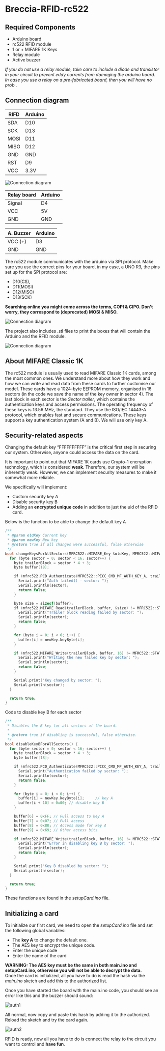 # Breccia-RFID-rc522

## Required Components
- Arduino board
- rc522 RFID module
- 1 or + MIFARE 1K Keys
- Relay module
- Active buzzer

*If you do not use a relay module, take care to include a diode and transistor in your circuit to prevent eddy currents from damaging the arduino board. In case you use a relay on a pre-fabricated board, then you will have no prob .*

## Connection diagram 


| RIFD | Arduino |
| ---- |---------|
| SDA  | D10     |
| SCK  | D13     |
| MOSI | D11     |
| MISO | D12     |
| GND  | GND     |
| RST  | D9      |
| VCC  | 3.3V    |

![Connection diagram](img/RC522-RFID-Module-Pin-Diagram-Pinout.png)

| Relay board | Arduino |
| ----------- |:------- |
| Signal      | D4      |
| VCC         | 5V      |
| GND         | GND     |



| A. Buzzer | Arduino |
|:--------- | ------- |
| VCC (+)   | D3      |
| GND       | GND     |

The rc522 module communicates with the arduino via SPI protocol. Make sure you use the correct pins for your board, in my case, a UNO R3, the pins set up for the SPI protocol are:

- D10(CS),
- D11(MOSI)
- D12(MISO)
- D13(SCK) 

**Searching online you might come across the terms, COPI & CIPO. Don't worry, they correspond to (deprecated) MOSI & MISO.**

![Connection diagram](img/connection.png)

The project also includes .stl files to print the boxes that will contain the Arduino and the RFID module. 

![Connection diagram](img/3dbox.jpg)

## About MIFARE Classic 1K
The rc522 module is usually used to read MIFARE Classic 1K cards, among the most common ones. We understand more about how they work and how we can write and read data from these cards to further customise our model.
These cards have a 1024-byte EEPROM memory, organised in 16 sectors (in the code we save the name of the key owner in sector 4). The last block in each sector is the *Sector trailer*, which contains the authentication keys and access permissions.
The operating frequency of these keys is 13.56 MHz, the standard. They use the ISO/IEC 14443-A protocol, which enables fast and secure communications.
These keys support a key authentication system (A and B). We will use only key A.

## Security-related aspects

Changing the default key “FFFFFFFFFF” is the critical first step in securing our system. Otherwise, anyone could access the data on the card.

It is important to point out that MIFARE 1K cards use Crypto-1 encryption technology, which is considered **weak**. Therefore, our system will be inherently weak. However, we can implement security measures to make it somewhat more reliable.

We specifically will implement:
- Custom security key A
- Disable security key B
- Adding an **encrypted unique code** in addition to just the uid of the RFID card.

Below is the function to be able to change the default key A

```cpp
/**
 * @param oldKey Current key
 * @param newKey New key
 * @return true if all changes were successful, false otherwise
 */
bool changeKeysForAllSectors(MFRC522::MIFARE_Key &oldKey, MFRC522::MIFARE_Key &newKey) {
  for (byte sector = 0; sector < 16; sector++) {
    byte trailerBlock = sector * 4 + 3;
    byte buffer[18];

    if (mfrc522.PCD_Authenticate(MFRC522::PICC_CMD_MF_AUTH_KEY_A, trailerBlock, &oldKey, &(mfrc522.uid)) != MFRC522::STATUS_OK) {
      Serial.print("Auth failed() - sector: ");
      Serial.println(sector);
      return false;
    }

    byte size = sizeof(buffer);
    if (mfrc522.MIFARE_Read(trailerBlock, buffer, &size) != MFRC522::STATUS_OK) {
      Serial.print("Trailer block reading failed by sector: ");
      Serial.println(sector);
      return false;
    }

    for (byte i = 0; i < 6; i++) {
      buffer[i] = newKey.keyByte[i];
    }

    if (mfrc522.MIFARE_Write(trailerBlock, buffer, 16) != MFRC522::STATUS_OK) {
      Serial.print("Writing the new failed key by sector: ");
      Serial.println(sector);
      return false;
    }

    Serial.print("Key changed by sector: ");
    Serial.println(sector);
  }

  return true;
}
```

Code to disable key B for each sector

```cpp
/**
 * Disables the B key for all sectors of the board.
 * 
 * @return true if disabling is successful, false otherwise.
 */
bool disableKeyBForAllSectors() {
  for (byte sector = 0; sector < 16; sector++) {
    byte trailerBlock = sector * 4 + 3; 
    byte buffer[18];

    if (mfrc522.PCD_Authenticate(MFRC522::PICC_CMD_MF_AUTH_KEY_A, trailerBlock, &newKey, &(mfrc522.uid)) != MFRC522::STATUS_OK) {
      Serial.print("Authentication failed by sector: ");
      Serial.println(sector);
      return false;
    }

    for (byte i = 0; i < 6; i++) {
      buffer[i] = newKey.keyByte[i];     // key A
      buffer[i + 10] = 0x00; // disable key B
    }

    buffer[6] = 0xFF; // Full access to key A
    buffer[7] = 0x07; // Full access
    buffer[8] = 0x80; // Access mode for key A
    buffer[9] = 0x69; // Other access bits

    if (mfrc522.MIFARE_Write(trailerBlock, buffer, 16) != MFRC522::STATUS_OK) {
      Serial.print("Error in disabling key B by sector: ");
      Serial.println(sector);
      return false;
    }

    Serial.print("Key B disabled by sector: ");
    Serial.println(sector);
  }

  return true;
}
```

These functions are found in the *setupCard.ino* file.

## Initializing a card

To initialize our first card, we need to open the *setupCard.ino* file and set the following global variables:
- The **key A** to change the default one.
- The AES key to encrypt the unique code.
- Enter the unique code
- Enter the name of the card  

**WARNING: The AES key must be the same in both main.ino and setupCard.ino, otherwise you will not be able to decrypt the data.**  
Once the card is initialized, all you have to do is read the hash via the *main.ino* sketch and add this to the authorized list.

Once you have started the board with the main.ino code, you should see an error like this and the buzzer should sound:

![auth1](img/auth1.png)

All normal, now copy and paste this hash by adding it to the authorized. Reload the sketch and try the card again.

![auth2](img/auth2.png)

RFID is ready, now all you have to do is connect the relay to the circuit you want to control and **have fun**. 
